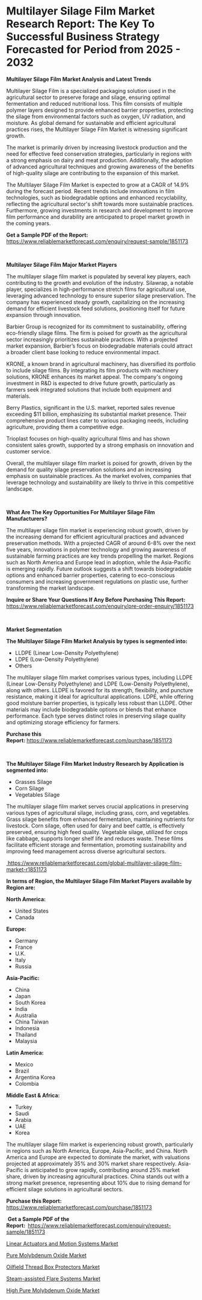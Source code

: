 <p><h1>Multilayer Silage Film Market Research Report: The Key To Successful Business Strategy Forecasted for Period from 2025 - 2032</h1></p><p><strong>Multilayer Silage Film Market Analysis and Latest Trends</strong></p>
<p><p>Multilayer Silage Film is a specialized packaging solution used in the agricultural sector to preserve forage and silage, ensuring optimal fermentation and reduced nutritional loss. This film consists of multiple polymer layers designed to provide enhanced barrier properties, protecting the silage from environmental factors such as oxygen, UV radiation, and moisture. As global demand for sustainable and efficient agricultural practices rises, the Multilayer Silage Film Market is witnessing significant growth.</p><p>The market is primarily driven by increasing livestock production and the need for effective feed conservation strategies, particularly in regions with a strong emphasis on dairy and meat production. Additionally, the adoption of advanced agricultural techniques and growing awareness of the benefits of high-quality silage are contributing to the expansion of this market.</p><p>The Multilayer Silage Film Market is expected to grow at a CAGR of 14.9% during the forecast period. Recent trends include innovations in film technologies, such as biodegradable options and enhanced recyclability, reflecting the agricultural sector's shift towards more sustainable practices. Furthermore, growing investments in research and development to improve film performance and durability are anticipated to propel market growth in the coming years.</p></p>
<p><strong>Get a Sample PDF of the Report:&nbsp;</strong> <a href="https://www.reliablemarketforecast.com/enquiry/request-sample/1851173?utm_campaign=1169&utm_medium=2&utm_source=Github&utm_content=ia&utm_term=26032025&utm_id=multilayer-silage-film">https://www.reliablemarketforecast.com/enquiry/request-sample/1851173</a></p>
<p>&nbsp;</p>
<p><strong>Multilayer Silage Film Major Market Players</strong></p>
<p><p>The multilayer silage film market is populated by several key players, each contributing to the growth and evolution of the industry. Silawrap, a notable player, specializes in high-performance stretch films for agricultural use, leveraging advanced technology to ensure superior silage preservation. The company has experienced steady growth, capitalizing on the increasing demand for efficient livestock feed solutions, positioning itself for future expansion through innovation.</p><p>Barbier Group is recognized for its commitment to sustainability, offering eco-friendly silage films. The firm is poised for growth as the agricultural sector increasingly prioritizes sustainable practices. With a projected market expansion, Barbier’s focus on biodegradable materials could attract a broader client base looking to reduce environmental impact.</p><p>KRONE, a known brand in agricultural machinery, has diversified its portfolio to include silage films. By integrating its film products with machinery solutions, KRONE enhances its market appeal. The company's ongoing investment in R&D is expected to drive future growth, particularly as farmers seek integrated solutions that include both equipment and materials.</p><p>Berry Plastics, significant in the U.S. market, reported sales revenue exceeding $11 billion, emphasizing its substantial market presence. Their comprehensive product lines cater to various packaging needs, including agriculture, providing them a competitive edge. </p><p>Trioplast focuses on high-quality agricultural films and has shown consistent sales growth, supported by a strong emphasis on innovation and customer service. </p><p>Overall, the multilayer silage film market is poised for growth, driven by the demand for quality silage preservation solutions and an increasing emphasis on sustainable practices. As the market evolves, companies that leverage technology and sustainability are likely to thrive in this competitive landscape.</p></p>
<p>&nbsp;</p>
<p><strong>What Are The Key Opportunities For Multilayer Silage Film Manufacturers?</strong></p>
<p><p>The multilayer silage film market is experiencing robust growth, driven by the increasing demand for efficient agricultural practices and advanced preservation methods. With a projected CAGR of around 6-8% over the next five years, innovations in polymer technology and growing awareness of sustainable farming practices are key trends propelling the market. Regions such as North America and Europe lead in adoption, while the Asia-Pacific is emerging rapidly. Future outlook suggests a shift towards biodegradable options and enhanced barrier properties, catering to eco-conscious consumers and increasing government regulations on plastic use, further transforming the market landscape.</p></p>
<p><strong>Inquire or Share Your Questions If Any Before Purchasing This Report:</strong> <a href="https://www.reliablemarketforecast.com/enquiry/pre-order-enquiry/1851173?utm_campaign=1169&utm_medium=2&utm_source=Github&utm_content=ia&utm_term=26032025&utm_id=multilayer-silage-film">https://www.reliablemarketforecast.com/enquiry/pre-order-enquiry/1851173</a></p>
<p>&nbsp;</p>
<p><strong>Market Segmentation</strong></p>
<p><strong>The Multilayer Silage Film Market Analysis by types is segmented into:</strong></p>
<p><ul><li>LLDPE (Linear Low-Density Polyethylene)</li><li>LDPE (Low-Density Polyethylene)</li><li>Others</li></ul></p>
<p><p>The multilayer silage film market comprises various types, including LLDPE (Linear Low-Density Polyethylene) and LDPE (Low-Density Polyethylene), along with others. LLDPE is favored for its strength, flexibility, and puncture resistance, making it ideal for agricultural applications. LDPE, while offering good moisture barrier properties, is typically less robust than LLDPE. Other materials may include biodegradable options or blends that enhance performance. Each type serves distinct roles in preserving silage quality and optimizing storage efficiency for farmers.</p></p>
<p><strong>Purchase this Report:&nbsp;</strong><a href="https://www.reliablemarketforecast.com/purchase/1851173?utm_campaign=1169&utm_medium=2&utm_source=Github&utm_content=ia&utm_term=26032025&utm_id=multilayer-silage-film">https://www.reliablemarketforecast.com/purchase/1851173</a></p>
<p>&nbsp;</p>
<p><strong>The Multilayer Silage Film Market Industry Research by Application is segmented into:</strong></p>
<p><ul><li>Grasses Silage</li><li>Corn Silage</li><li>Vegetables Silage</li></ul></p>
<p><p>The multilayer silage film market serves crucial applications in preserving various types of agricultural silage, including grass, corn, and vegetables. Grass silage benefits from enhanced fermentation, maintaining nutrients for livestock. Corn silage, often used for dairy and beef cattle, is effectively preserved, ensuring high feed quality. Vegetable silage, utilized for crops like cabbage, supports longer shelf life and reduces waste. These films facilitate efficient storage and fermentation, promoting sustainability and improving feed management across diverse agricultural sectors.</p></p>
<p><a href="https://www.reliablemarketforecast.com/global-multilayer-silage-film-market-r1851173?utm_campaign=1169&utm_medium=2&utm_source=Github&utm_content=ia&utm_term=26032025&utm_id=multilayer-silage-film">&nbsp;https://www.reliablemarketforecast.com/global-multilayer-silage-film-market-r1851173</a></p>
<p><strong>In terms of Region, the Multilayer Silage Film Market Players available by Region are:</strong></p>
<p>
    <p> <strong> North America: </strong>
        <ul>
            <li>United States</li>
            <li>Canada</li>
        </ul>
        </p> 
    <p> <strong> Europe: </strong>
        <ul>
            <li>Germany</li>
            <li>France</li>
            <li>U.K.</li>
            <li>Italy</li>
            <li>Russia</li>
        </ul>
        </p> 
    <p> <strong> Asia-Pacific: </strong>
        <ul>
            <li>China</li>
            <li>Japan</li>
            <li>South Korea</li>
            <li>India</li>
            <li>Australia</li>
            <li>China Taiwan</li>
            <li>Indonesia</li>
            <li>Thailand</li>
            <li>Malaysia</li>
        </ul>
        </p> 
    <p> <strong> Latin America: </strong>
        <ul>
            <li>Mexico</li>
            <li>Brazil</li>
            <li>Argentina Korea</li>
            <li>Colombia</li>
        </ul>
        </p> 
    <p> <strong> Middle East & Africa: </strong>
        <ul>
            <li>Turkey</li>
            <li>Saudi</li>
            <li>Arabia</li>
            <li>UAE</li>
            <li>Korea</li>
        </ul>
    </p>
    </p>
<p><p>The multilayer silage film market is experiencing robust growth, particularly in regions such as North America, Europe, Asia-Pacific, and China. North America and Europe are expected to dominate the market, with valuations projected at approximately 35% and 30% market share respectively. Asia-Pacific is anticipated to grow rapidly, contributing around 25% market share, driven by increasing agricultural practices. China stands out with a strong market presence, representing about 10% due to rising demand for efficient silage solutions in agricultural sectors.</p></p>
<p><strong>Purchase this Report: </strong><a href="https://www.reliablemarketforecast.com/purchase/1851173?utm_campaign=1169&utm_medium=2&utm_source=Github&utm_content=ia&utm_term=26032025&utm_id=multilayer-silage-film">https://www.reliablemarketforecast.com/purchase/1851173</a></p>
<p>&nbsp;<strong>Get a Sample PDF of the Report:&nbsp;&nbsp;</strong><a href="https://www.reliablemarketforecast.com/enquiry/request-sample/1851173?utm_campaign=1169&utm_medium=2&utm_source=Github&utm_content=ia&utm_term=26032025&utm_id=multilayer-silage-film">https://www.reliablemarketforecast.com/enquiry/request-sample/1851173</a></p>
<p><strong></strong></p>
<p><p><a href="https://github.com/payareganiou/Market-Research-Report-List-1/blob/main/linear-actuators-and-motion-systems-market.md?utm_campaign=1169&utm_medium=2&utm_source=Github&utm_content=ia&utm_term=26032025&utm_id=multilayer-silage-film">Linear Actuators and Motion Systems Market</a></p><p><a href="https://github.com/lontohhikma/Market-Research-Report-List-1/blob/main/pure-molybdenum-oxide-market.md?utm_campaign=1169&utm_medium=2&utm_source=Github&utm_content=ia&utm_term=26032025&utm_id=multilayer-silage-film">Pure Molybdenum Oxide Market</a></p><p><a href="https://github.com/enieyfabius/Market-Research-Report-List-1/blob/main/oilfield-thread-box-protectors-market.md?utm_campaign=1169&utm_medium=2&utm_source=Github&utm_content=ia&utm_term=26032025&utm_id=multilayer-silage-film">Oilfield Thread Box Protectors Market</a></p><p><a href="https://github.com/milievkulov/Market-Research-Report-List-1/blob/main/steam-assisted-flare-systems-market.md?utm_campaign=1169&utm_medium=2&utm_source=Github&utm_content=ia&utm_term=26032025&utm_id=multilayer-silage-film">Steam-assisted Flare Systems Market</a></p><p><a href="https://github.com/steegeneat/Market-Research-Report-List-1/blob/main/high-pure-molybdenum-oxide-market.md?utm_campaign=1169&utm_medium=2&utm_source=Github&utm_content=ia&utm_term=26032025&utm_id=multilayer-silage-film">High Pure Molybdenum Oxide Market</a></p></p>